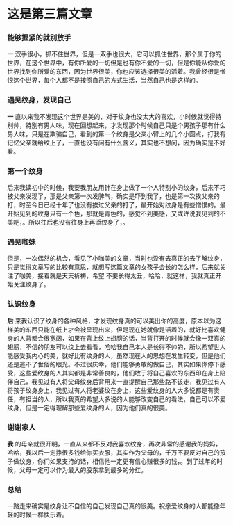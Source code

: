# 这是第三篇文章

### 能够握紧的就别放手

**一** 双手很小，抓不住世界，但是一双手也很大，它可以抓住世界，那个属于你的世界，在这个世界中，有你所爱的一切但是也有你不爱的一切，但是你能从你爱的世界找到你所爱的东西，因为世界很美，你也应该选择很美的活着。我曾经很是憎恨这个世界，每个人都不是按照自己的方式生活，当然自己也是这样的。

### 遇见纹身，发现自己

**一** 直以来我不发现这个世界是美的，对于纹身也没太大的喜欢，小时候就觉得特别帅，特别有男人味，现在回想起来，才发现那个时候自己只是个男孩子那有什么男人味，只是在欺骗自己，看到的第一个纹身是父亲小臂上的几个小圆点，打我有记忆父亲就给纹上了，一直也没有问有什么含义，其实也不想问，因为确实是不好看。

### 第一个纹身

后来我读初中的时候，我要我朋友用针在身上做了一个人特别小的纹身，后来不巧被父亲发现了，那是父亲第一次发脾气，确实是吓到我了，也是第一次挨父亲的打，时至今日已经十年了也没有挨过父亲的打了，最开始对纹身是有些憎恨的。最开始见到的纹身只有一个色，那就是青色的，感觉不到美感，又或许说我见到的不美吧，。所以往后也没有往身上再添纹身了，。

### 遇见咖妹

但是，一次偶然的机会，看见了小咖美的文章，当时也没有去真正的去了解纹身，只是觉得文章写的比较有意思，就想写这篇文章的女孩子会长的怎么样，后来就关注了咖美，接着就是天天祈祷，希望 不要长得太丑，哈哈，就这样，我就真正开始关注纹身了。

### 认识纹身

**后** 来我认识了纹身的各种风格，才发现纹身真的可以美出你的高度，原本以为这样美的东西只能在纸上才会被呈现出来，但是现在她就像是活着的，就好比喜欢健身的人背都会很宽阔，如果在背上纹上翅膀的话，当背打开的时候就会像一双真的翅膀，不信的朋友可以纹上去看看，哈哈我自己本人是长得不帅的，所以希望世人能感受我内心的美，就好比有纹身的人，虽然现在人的思想在发生转变，但是他们还是逃不了世俗的眼光。不过很庆幸，他们能够勇敢的做自己，其实如果你停下感受，这些爱纹身的人其实都是非常善良的，他们敢于将自己喜欢的东西印在身上陪伴自己，我见过有人将父母纹身后背用来一直提醒自己那些路不该走，我见过有人将孩子纹身身上，我见过有人将老婆纹在身上，这些爱纹身的人大多说都是有责任，有担当的人，所以我真的希望大多说的人能够改变自己的看法，自己可以不爱纹身，但是一定得理解那些爱纹身的人，因为他们真的很美。

### 谢谢家人
**我** 的母亲就很开明，一直从来都不反对我喜欢纹身，再次非常的感谢我的妈妈，哈哈，我以后一定挣很多钱给你买衣服，其实作为父母的，千万不要反对自己的孩子做纹身，你们如果支持的话，相信他一定更有信心赚很多的钱，。到了过年的时候，父母一定可以作为最大的股东拿到最多的分红。

### 总结

一路走来确实是纹身让不自信的自己发现自己真的很美。祝愿爱纹身的人都能像年轻的时候一样快乐着。
